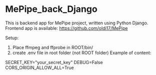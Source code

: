# MePipe_back_Django

This is backend app for MePipe project, written using Python Django.
Frontend app is available: https://github.com/oldi17/MePipe

Setup:

1. Place ffmpeg and ffprobe in ROOT/bin/
2. create .env file in root folder (not ROOT folder)
   Example of content:

SECRET_KEY="your_secret_key"
DEBUG=False
CORS_ORIGIN_ALLOW_ALL=True

